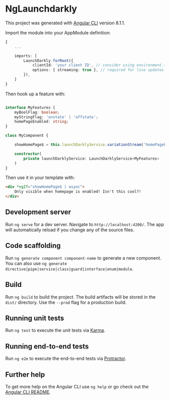 # NgLaunchdarkly

This project was generated with [Angular CLI](https://github.com/angular/angular-cli) version 8.1.1.

Import the module into your AppModule definition:

```ts
{
    ...

    imports: [
        LaunchDarkly.forRoot({
            clientId: 'your client ID', // consider using environment.ts
            options: { streaming: true }, // required for live updates
        }),
    ]
}
```

Then hook up a feature with:

```ts

interface MyFeatures {
    myBoolFlag: boolean;
    myStringFlag: 'onstate' | 'offstate';
    homePageEnabled: string;
}

class MyComponent {

    showHomePage$ = this.launchDarklyService.variationStream('homePageEnabled');

    constructor(
        private launchDarklyService: LaunchDarklyService<MyFeatures>
    )
}
```

Then use it in your template with:

```html
<div *ngIf="showHomePage$ | async">
    Only visible when homepage is enabled! Isn't this cool?!
</div>
```

## Development server

Run `ng serve` for a dev server. Navigate to `http://localhost:4200/`. The app will automatically reload if you change any of the source files.

## Code scaffolding

Run `ng generate component component-name` to generate a new component. You can also use `ng generate directive|pipe|service|class|guard|interface|enum|module`.

## Build

Run `ng build` to build the project. The build artifacts will be stored in the `dist/` directory. Use the `--prod` flag for a production build.

## Running unit tests

Run `ng test` to execute the unit tests via [Karma](https://karma-runner.github.io).

## Running end-to-end tests

Run `ng e2e` to execute the end-to-end tests via [Protractor](http://www.protractortest.org/).

## Further help

To get more help on the Angular CLI use `ng help` or go check out the [Angular CLI README](https://github.com/angular/angular-cli/blob/master/README.md).
